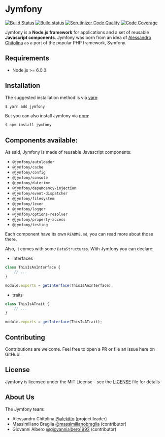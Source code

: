 Jymfony
=======
[![Build Status](https://travis-ci.org/jymfony/jymfony.svg?branch=master)](https://travis-ci.org/jymfony/jymfony) [![Build status](https://ci.appveyor.com/api/projects/status/u0pha9iab9dr3kwj/branch/master?svg=true)](https://ci.appveyor.com/project/alekitto/jymfony-354c2/branch/master) [![Scrutinizer Code Quality](https://scrutinizer-ci.com/g/jymfony/jymfony/badges/quality-score.png?b=master)](https://scrutinizer-ci.com/g/jymfony/jymfony/?branch=master) [![Code Coverage](https://scrutinizer-ci.com/g/jymfony/jymfony/badges/coverage.png?b=master)](https://scrutinizer-ci.com/g/jymfony/jymfony/?branch=master)

Jymfony is a **Node.js framework** for applications and a set of reusable **Javascript components**.
Jymfony was born from an idea of [Alessandro Chitolina](https://github.com/alekitto) as a port of the popular PHP framework, Symfony.

Requirements
------------
- Node.js >= 6.0.0

Installation
------------
The suggested installation method is via [yarn](https://yarnpkg.com/):
```sh
$ yarn add jymfony
```

But you can also install Jymfony via [npm](https://npmjs.com/):
```sh
$ npm install jymfony
```

Components available:
---------------------
As said, Jymfony is made of reusable Javascript components:
- `@jymfony/autoloader`
- `@jymfony/cache`
- `@jymfony/config`
- `@jymfony/console`
- `@jymfony/datetime`
- `@jymfony/dependency-injection`
- `@jymfony/event-dispatcher`
- `@jymfony/filesystem`
- `@jymfony/lexer`
- `@jymfony/logger`
- `@jymfomy/options-resolver`
- `@jymfony/property-access`
- `@jymfony/testing`

Each component have its own `README.md`, you can read more about those there.

Also, it comes with some `DataStructures`. With Jymfony you can declare:
- interfaces
```js
class ThisIsAnInterface {
    // ...
}

module.exports = getInterface(ThisIsAnInterface);
```
- traits
```js
class ThisIsATrait {
    // ...
}

module.exports = getInterface(ThisIsATrait);
```

Contributing
------------
Contributions are welcome. Feel free to open a PR or file an issue here on GitHub!

License
-------
Jymfony is licensed under the MIT License - see the [LICENSE](https://github.com/jymfony/jymfony/blob/master/LICENSE) file for details

About Us
--------
The Jymfony team:
- Alessandro Chitolina [@alekitto](https://github.com/alekitto) (project leader)
- Massimiliano Braglia [@massimilianobraglia](https://github.com/massimilianobraglia) (contributor)
- Giovanni Albero [@giovannialbero1992](https://github.com/giovannialbero1992) (contributor)
